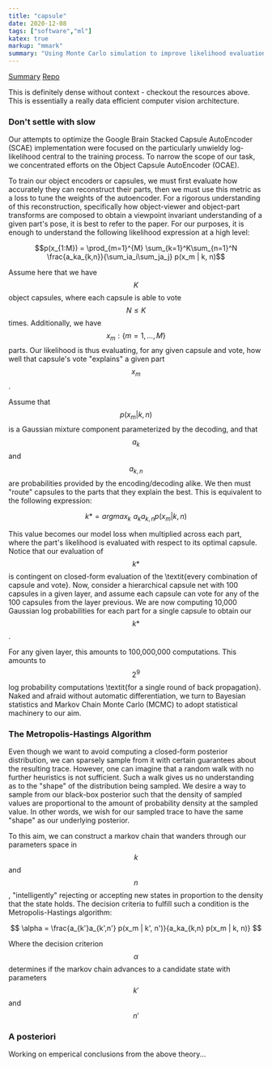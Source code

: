 ```yaml
---
title: "capsule"
date: 2020-12-08
tags: ["software","ml"]
katex: true
markup: "mmark"
summary: "Using Monte Carlo simulation to improve likelihood evaluation."
---
```


[Summary](https://wandb.ai/maximsmol/proj-google_stacked_capsule_autoencoders/reports/Semantic-Convolutions-ML-B---VmlldzozNTc3NTI)
[Repo](https://github.com/mlberkeley/semantic-convs)

This is definitely dense without context - checkout the resources above.
This is essentially a really data efficient computer vision architecture.

### Don't settle with slow

Our attempts to optimize the Google Brain Stacked Capsule AutoEncoder (SCAE)
implementation were focused on the particularly unwieldy log-likelihood central
to the training process. To narrow the scope of our task, we concentrated
efforts on the Object Capsule AutoEncoder (OCAE).

To train our object encoders or capsules, we must first evaluate how accurately they can reconstruct their parts, then we must use this metric as a loss to tune the weights of the autoencoder. For a rigorous understanding of this reconstruction, specifically how object-viewer and object-part transforms are composed to obtain a viewpoint invariant understanding of a given part's pose, it is best to refer to the paper. For our purposes, it is enough to understand the following likelihood expression at a high level:

$$p(x_{1:M}) = \prod_{m=1}^{M} \sum_{k=1}^K\sum_{n=1}^N \frac{a_ka_{k,n}}{\sum_ia_i\sum_ja_j} p(x_m | k, n)$$

Assume here that we have $$ K $$ object capsules, where each capsule is able to
vote $$ N\leq K $$ times. Additionally, we have $$ x_m : \{m = 1, ... , M\} $$
parts. Our likelihood is thus evaluating, for any given capsule and vote, how
well that capsule's vote "explains" a given part $$ x_m $$. 

Assume that $$ p(x_m | k, n) $$ is a Gaussian mixture component parameterized
by the decoding, and that $$ a_k $$ and $$ a_{k,n} $$ are probabilities
provided by the encoding/decoding alike.  We then must "route" capsules to the
parts that they explain the best. This is equivalent to the following
expression:

$$ k* = argmax_k \,\, a_ka_{k,n} p(x_m | k, n) $$

This value becomes our model loss when multiplied across each part, where the
part's likelihood is evaluated with respect to its optimal capsule. Notice that
our evaluation of $$ k* $$ is contingent on closed-form evaluation of the
\textit{every combination of capsule and vote}. Now, consider a hierarchical
capsule net with 100 capsules in a given layer, and assume each capsule can vote
for any of the 100 capsules from the layer previous. We are now computing 10,000
Gaussian log probabilities for each part for a single capsule to obtain our $$
k* $$.

For any given layer, this amounts to 100,000,000 computations.  This amounts to
$$ 2^9 $$ log probability computations \textit{for a single round of back
propagation}.  Naked and afraid without automatic differentiation, we turn to
Bayesian statistics and Markov Chain Monte Carlo (MCMC) to adopt statistical
machinery to our aim.

### The Metropolis-Hastings Algorithm

Even though we want to avoid computing a closed-form posterior distribution, we
can sparsely sample from it with certain guarantees about the resulting trace.
However, one can imagine that a random walk with no further heuristics is not
sufficient. Such a walk gives us no understanding as to the "shape" of the
distribution being sampled. We desire a way to sample from our black-box
posterior such that the density of sampled values are proportional to the amount
of probability density at the sampled value. In other words, we wish for our
sampled trace to have the same "shape" as our underlying posterior.

To this aim, we can construct a markov chain that wanders through our parameters
space in $$ k $$ and $$ n $$ , "intelligently" rejecting or accepting new states
in proportion to the density that the state holds. The decision criteria to
fulfill such a condition is the Metropolis-Hastings algorithm:

$$ \alpha =  \frac{a_{k'}a_{k',n'} p(x_m | k', n')}{a_ka_{k,n} p(x_m | k, n)} $$

Where the decision criterion $$ \alpha $$ determines if the markov chain
advances to a candidate state with parameters $$ k' $$ and $$ n' $$

### A posteriori

Working on emperical conclusions from the above theory...
